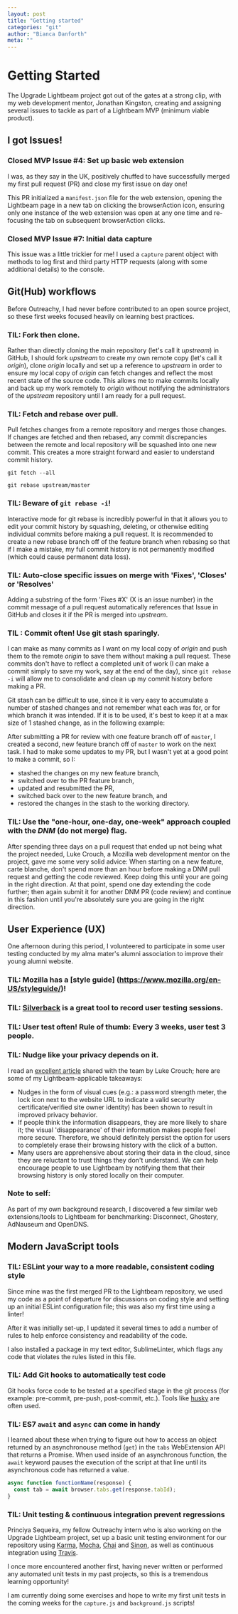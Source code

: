 ```yaml
---
layout: post
title: "Getting started"
categories: "git"
author: "Bianca Danforth"
meta: ""
---
```


# Getting Started
 
The Upgrade Lightbeam project got out of the gates at a strong clip, with my web development mentor, Jonathan Kingston, creating and assigning several issues to tackle as part of a Lightbeam MVP (minimum viable product).
 
## I got Issues!
 
### Closed MVP Issue #4: Set up basic web extension
I was, as they say in the UK, positively chuffed to have successfully merged my first pull request (PR) and close my first issue on day one!

This PR initialized a `manifest.json` file for the web extension, opening the Lightbeam page in a new tab on clicking the browserAction icon, ensuring only one instance of the web extension was open at any one time and re-focusing the tab on subsequent browserAction clicks.
 
### Closed MVP Issue #7: Initial data capture
This issue was a little trickier for me! I used a `capture` parent object with methods to log first and third party HTTP requests (along with some additional details) to the console.

## Git(Hub) workflows
Before Outreachy, I had never before contributed to an open source project, so these first weeks focused heavily on learning best practices.

### TIL: Fork then clone.
Rather than directly cloning the main repository (let's call it _upstream_) in GitHub, I should fork _upstream_ to create my own remote copy (let's call it _origin_), clone _origin_ locally and set up a reference to _upstream_ in order to ensure my local copy of _origin_ can fetch changes and reflect the most recent state of the source code. This allows me to make commits locally and back up my work remotely to _origin_ without notifying the administrators of the _upstream_ repository until I am ready for a pull request.

### TIL: Fetch and rebase over pull.
Pull fetches changes from a remote repository and merges those changes. If changes are fetched and then rebased, any commit discrepancies between the remote and local repository will be squashed into one new commit. This creates a more straight forward and easier to understand commit history.

`git fetch --all`

`git rebase upstream/master`

### TIL: Beware of `git rebase -i`!
Interactive mode for git rebase is incredibly powerful in that it allows you to edit your commit history by squashing, deleting, or otherwise editing individual commits before making a pull request. It is recommended to create a new rebase branch off of the feature branch when rebasing so that if I make a mistake, my full commit history is not permanently modified (which could cause permanent data loss).

### TIL: Auto-close specific issues on merge with 'Fixes', 'Closes' or 'Resolves'
Adding a substring of the form 'Fixes #X' (X is an issue number) in the commit message of a pull request automatically references that Issue in GitHub and closes it if the PR is merged into _upstream_.

### TIL : Commit often! Use git stash sparingly.
I can make as many commits as I want on my local copy of _origin_ and push them to the remote _origin_ to save them without making a pull request. These commits don't have to reflect a completed unit of work (I can make a commit simply to save my work, say at the end of the day), since `git rebase -i` will allow me to consolidate and clean up my commit history before making a PR.

Git stash can be difficult to use, since it is very easy to accumulate a number of stashed changes and not remember what each was for, or for which branch it was intended. If it is to be used, it's best to keep it at a max size of 1 stashed change, as in the following example:

After submitting a PR for review with one feature branch off of `master`, I created a second, new feature branch off of `master` to work on the next task. I had to make some updates to my PR, but I wasn't yet at a good point to make a commit, so I:

* stashed the changes on my new feature branch, 
* switched over to the PR feature branch,
* updated and resubmitted the PR,
* switched back over to the new feature branch, and
* restored the changes in the stash to the working directory.

### TIL: Use the "one-hour, one-day, one-week" approach coupled with the _DNM_ (do not merge) flag.
After spending three days on a pull request that ended up not being what the project needed, Luke Crouch, a Mozilla web development mentor on the project, gave me some very solid advice: When starting on a new feature, carte blanche, don't spend more than an hour before making a DNM pull request and getting the code reviewed. Keep doing this until your are going in the right direction. At that point, spend one day extending the code further; then again submit it for another DNM PR (code review) and continue in this fashion until you're absolutely sure you are going in the right direction.
 
## User Experience (UX)
One afternoon during this period, I volunteered to participate in some user testing conducted by my alma mater's alumni association to improve their young alumni website.

### TIL: Mozilla has a [style guide] (https://www.mozilla.org/en-US/styleguide/)!

### TIL: [Silverback](http://silverbackapp.com/) is a great tool to record user testing sessions.

### TIL: User test often! Rule of thumb: Every 3 weeks, user test 3 people.

### TIL: Nudge like your privacy depends on it.
I read an [excellent article]( http://dl.acm.org/ft_gateway.cfm?id=2892413&ftid=1718673&dwn=1&CFID=766139938&CFTOKEN=78389418) shared with the team by Luke Crouch; here are some of my Lightbeam-applicable takeaways:

* Nudges in the form of visual cues (e.g.: a password strength meter, the lock icon next to the website URL to indicate a valid security certificate/verified site owner identity) has been shown to result in improved privacy behavior.
* If people think the information disappears, they are more likely to share it; the visual 'disappearance' of their information makes people feel more secure. Therefore, we should definitely persist the option for users to completely erase their browsing history with the click of a button.
* Many users are apprehensive about storing their data in the cloud, since they are reluctant to trust things they don't understand. We can help encourage people to use Lightbeam by notifying them that their browsing history is only stored locally on their computer.

### Note to self:
As part of my own background research, I discovered a few similar web extensions/tools to Lightbeam for benchmarking: Disconnect, Ghostery, AdNauseum and OpenDNS.
 
## Modern JavaScript tools

### TIL: ESLint your way to a more readable, consistent coding style
Since mine was the first merged PR to the Lightbeam repository, we used my code as a point of departure for discussions on coding style and setting up an initial ESLint configuration file; this was also my first time using a linter!

After it was initially set-up, I updated it several times to add a number of rules to help enforce consistency and readability of the code. 

I also installed a package in my text editor, SublimeLinter, which flags any code that violates the rules listed in this file.

### TIL: Add Git hooks to automatically test code
Git hooks force code to be tested at a specified stage in the git process (for example: pre-commit, pre-push, post-commit, etc.). Tools like [husky](https://github.com/typicode/husky) are often used.

### TIL: ES7 `await` and `async` can come in handy
I learned about these when trying to figure out how to access an object returned by an asynchronouse method (`get`) in the `tabs` WebExtension API that returns a Promise. When used inside of an asynchronous function, the `await` keyword pauses the execution of the script at that line until its asynchronous code has returned a value.

```javascript
async function functionName(response) {
  const tab = await browser.tabs.get(response.tabId);
}
```
 
### TIL: Unit testing & continuous integration prevent regressions
Princiya Sequeira, my fellow Outreachy intern who is also working on the Upgrade Lightbeam project, set up a basic unit testing environment for our repository using [Karma](https://karma-runner.github.io/0.13/index.html), [Mocha](https://mochajs.org/), [Chai](http://chaijs.com/) and [Sinon](http://sinonjs.org/), as well as continuous integration using [Travis](https://travis-ci.org/).

I once more encountered another first, having never written or performed any automated unit tests in my past projects, so this is a tremendous learning opportunity!

I am currently doing some exercises and hope to write my first unit tests in the coming weeks for the `capture.js` and `background.js` scripts!
